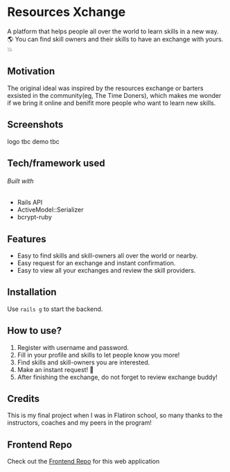 # Resources Xchange

A platform that helps people all over the world to learn skills in a new way. :earth_americas: You can find skill owners and their skills to have an exchange with yours. :boom:



## Motivation

The original ideal was inspired by the resources exchange or barters exsisted in the community(eg, The Time Doners), which makes me wonder if we bring it online and benifit more people who want to learn new skills. 



## Screenshots

logo tbc
demo tbc



## Tech/framework used

###### Built with
- Rails API
- ActiveModel::Serializer
- bcrypt-ruby



## Features

- Easy to find skills and skill-owners all over the world or nearby. 
- Easy request for an exchange and instant confirmation. 
- Easy to view all your exchanges and review the skill providers.



## Installation
Use `rails g` to start the backend.



## How to use?

1. Register with username and password. 
2. Fill in your profile and skills to let people know you more!
3. Find skills and skill-owners you are interested. 
4. Make an instant request! :clap:
5. After finishing the exchange, do not forget to review exchange buddy!



## Credits
This is my final project when I was in Flatiron school, so many thanks to the instructors, coaches and my peers in the program!



## Frontend Repo
Check out the [Frontend Repo](https://github.com/yukiyao119/resources-exchange-frontend) for this web application

